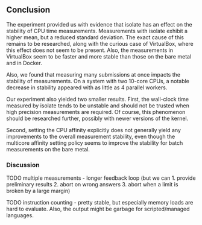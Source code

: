 ## Conclusion

The experiment provided us with evidence that isolate has an effect on the 
stability of CPU time measurements. Measurements with isolate exhibit a higher 
mean, but a reduced standard deviation. The exact cause of this remains to be 
researched, along with the curious case of VirtualBox, where this effect does 
not seem to be present. Also, the measurements in VirtualBox seem to be faster 
and more stable than those on the bare metal and in Docker.

Also, we found that measuring many submissions at once impacts the stability of 
measurements. On a system with two 10-core CPUs, a notable decrease in stability 
appeared with as little as 4 parallel workers.

Our experiment also yielded two smaller results. First, the wall-clock time 
measured by isolate tends to be unstable and should not be trusted when high 
precision measurements are required. Of course, this phenomenon should be 
researched further, possibly with newer versions of the kernel.

Second, setting the CPU affinity explicitly does not generally yield any 
improvements to the overall measurement stability, even though the multicore 
affinity setting policy seems to improve the stability for batch measurements on 
the bare metal.

### Discussion

TODO multiple measurements - longer feedback loop (but we can 1. provide 
preliminary results 2. abort on wrong answers 3. abort when a limit is broken by 
a large margin)

TODO instruction counting - pretty stable, but especially memory loads are hard 
to evaluate. Also, the output might be garbage for scripted/managed languages.

